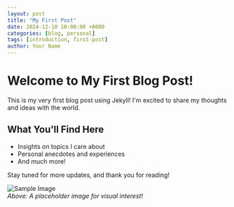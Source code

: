 ```yaml
---
layout: post
title: "My First Post"
date: 2024-12-10 10:00:00 +0000
categories: [blog, personal]
tags: [introduction, first-post]
author: Your Name
---
```


# Welcome to My First Blog Post!

This is my very first blog post using Jekyll! I'm excited to share my thoughts and ideas with the world.

## What You'll Find Here

- Insights on topics I care about
- Personal anecdotes and experiences
- And much more!

Stay tuned for more updates, and thank you for reading!

![Sample Image](https://via.placeholder.com/800x400)  
*Above: A placeholder image for visual interest!*
